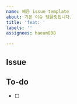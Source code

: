 ```yaml
---
name: 해음 issue template
about: 기본 이슈 템플릿입니다.
title: 'feat: '
labels: ''
assignees: haeum808

---
```


##  Issue
<!-- 이슈에 대해 간략하게 설명해주세요 -->

##  To-do
<!-- 진행할 작업에 대해 적어주세요 -->
- [ ]

